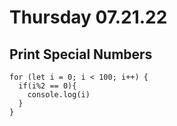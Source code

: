 # Thursday 07.21.22

## Print Special Numbers

```assembly
for (let i = 0; i < 100; i++) {
  if(i%2 == 0){
    console.log(i)
  }
}
```
